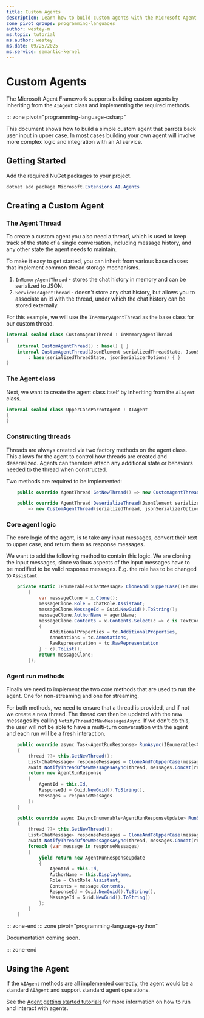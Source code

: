 ```yaml
---
title: Custom Agents
description: Learn how to build custom agents with the Microsoft Agent Framework.
zone_pivot_groups: programming-languages
author: westey-m
ms.topic: tutorial
ms.author: westey
ms.date: 09/25/2025
ms.service: semantic-kernel
---
```


# Custom Agents

The Microsoft Agent Framework supports building custom agents by inheriting from the `AIAgent` class and implementing the required methods.

::: zone pivot="programming-language-csharp"

This document shows how to build a simple custom agent that parrots back user input in upper case.
In most cases building your own agent will involve more complex logic and integration with an AI service.

## Getting Started

Add the required NuGet packages to your project.

```powershell
dotnet add package Microsoft.Extensions.AI.Agents
```

## Creating a Custom Agent

### The Agent Thread

To create a custom agent you also need a thread, which is used to keep track of the state
of a single conversation, including message history, and any other state the agent needs to maintain.

To make it easy to get started, you can inherit from various base classes that implement common thread storage mechanisms.

1. `InMemoryAgentThread` - stores the chat history in memory and can be serialized to JSON.
1. `ServiceIdAgentThread` - doesn't store any chat history, but allows you to associate an id with the thread, under which the chat history can be stored externally.

For this example, we will use the `InMemoryAgentThread` as the base class for our custom thread.

```csharp
internal sealed class CustomAgentThread : InMemoryAgentThread
{
    internal CustomAgentThread() : base() { }
    internal CustomAgentThread(JsonElement serializedThreadState, JsonSerializerOptions? jsonSerializerOptions = null)
        : base(serializedThreadState, jsonSerializerOptions) { }
}
```

### The Agent class

Next, we want to create the agent class itself by inheriting from the `AIAgent` class.

```csharp
internal sealed class UpperCaseParrotAgent : AIAgent
{
}
```

### Constructing threads

Threads are always created via two factory methods on the agent class.
This allows for the agent to control how threads are created and deserialized.
Agents can therefore attach any additional state or behaviors needed to the thread when constructed.

Two methods are required to be implemented:

```csharp
    public override AgentThread GetNewThread() => new CustomAgentThread();

    public override AgentThread DeserializeThread(JsonElement serializedThread, JsonSerializerOptions? jsonSerializerOptions = null)
        => new CustomAgentThread(serializedThread, jsonSerializerOptions);
```

### Core agent logic

The core logic of the agent, is to take any input messages, convert their text to upper case, and return them as response messages.

We want to add the following method to contain this logic.
We are cloning the input messages, since various aspects of the input messages have to be modified to be valid response messages.  E.g. the role has to be changed to `Assistant`.

```csharp
    private static IEnumerable<ChatMessage> CloneAndToUpperCase(IEnumerable<ChatMessage> messages, string agentName) => messages.Select(x =>
        {
            var messageClone = x.Clone();
            messageClone.Role = ChatRole.Assistant;
            messageClone.MessageId = Guid.NewGuid().ToString();
            messageClone.AuthorName = agentName;
            messageClone.Contents = x.Contents.Select(c => c is TextContent tc ? new TextContent(tc.Text.ToUpperInvariant())
            {
                AdditionalProperties = tc.AdditionalProperties,
                Annotations = tc.Annotations,
                RawRepresentation = tc.RawRepresentation
            } : c).ToList();
            return messageClone;
        });
```

### Agent run methods

Finally we need to implement the two core methods that are used to run the agent.
One for non-streaming and one for streaming.

For both methods, we need to ensure that a thread is provided, and if not we create a new thread.
The thread can then be updated with the new messages by calling `NotifyThreadOfNewMessagesAsync`.
If we don't do this, the user will not be able to have a multi-turn conversation with the agent and each run will be a fresh interaction.

```csharp
    public override async Task<AgentRunResponse> RunAsync(IEnumerable<ChatMessage> messages, AgentThread? thread = null, AgentRunOptions? options = null, CancellationToken cancellationToken = default)
    {
        thread ??= this.GetNewThread();
        List<ChatMessage> responseMessages = CloneAndToUpperCase(messages, this.DisplayName).ToList();
        await NotifyThreadOfNewMessagesAsync(thread, messages.Concat(responseMessages), cancellationToken);
        return new AgentRunResponse
        {
            AgentId = this.Id,
            ResponseId = Guid.NewGuid().ToString(),
            Messages = responseMessages
        };
    }

    public override async IAsyncEnumerable<AgentRunResponseUpdate> RunStreamingAsync(IEnumerable<ChatMessage> messages, AgentThread? thread = null, AgentRunOptions? options = null, [EnumeratorCancellation] CancellationToken cancellationToken = default)
    {
        thread ??= this.GetNewThread();
        List<ChatMessage> responseMessages = CloneAndToUpperCase(messages, this.DisplayName).ToList();
        await NotifyThreadOfNewMessagesAsync(thread, messages.Concat(responseMessages), cancellationToken);
        foreach (var message in responseMessages)
        {
            yield return new AgentRunResponseUpdate
            {
                AgentId = this.Id,
                AuthorName = this.DisplayName,
                Role = ChatRole.Assistant,
                Contents = message.Contents,
                ResponseId = Guid.NewGuid().ToString(),
                MessageId = Guid.NewGuid().ToString()
            };
        }
    }
```

::: zone-end
::: zone pivot="programming-language-python"

Documentation coming soon.

::: zone-end

## Using the Agent

If the `AIAgent` methods are all implemented correctly, the agent would be a standard `AIAgent` and support standard agent operations.

See the [Agent getting started tutorials](../../../tutorials/overview.md) for more information on how to run and interact with agents.
